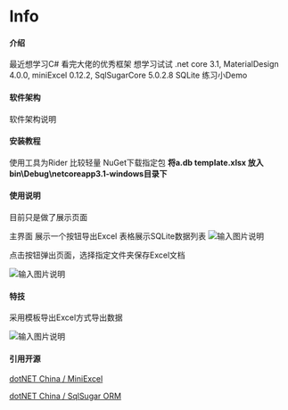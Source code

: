 # Info

#### 介绍
最近想学习C# 看完大佬的优秀框架 想学习试试
.net core 3.1,
MaterialDesign 4.0.0,
miniExcel 0.12.2,
SqlSugarCore 5.0.2.8 
SQLite
练习小Demo
#### 软件架构
软件架构说明


#### 安装教程

使用工具为Rider 比较轻量
NuGet下载指定包
 **将a.db template.xlsx 放入bin\Debug\netcoreapp3.1-windows目录下** 

#### 使用说明

目前只是做了展示页面

主界面 展示一个按钮导出Excel 表格展示SQLite数据列表
   ![输入图片说明](https://images.gitee.com/uploads/images/2021/0416/150655_6a90e56a_2025766.png "屏幕截图.png")

点击按钮弹出页面，选择指定文件夹保存Excel文档

   ![输入图片说明](https://images.gitee.com/uploads/images/2021/0416/150717_ee11708c_2025766.png "屏幕截图.png")

#### 特技

   采用模板导出Excel方式导出数据

   ![输入图片说明](https://images.gitee.com/uploads/images/2021/0416/151704_55b83375_2025766.png "屏幕截图.png")
#### 引用开源

[dotNET China / MiniExcel](https://gitee.com/dotnetchina/MiniExcel/tree/master)


[dotNET China / SqlSugar ORM](https://gitee.com/dotnetchina/SqlSugar)



